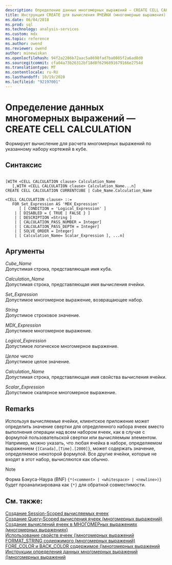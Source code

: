 ```yaml
---
description: Определение данных многомерных выражений — CREATE CELL CALCULATION
title: Инструкция CREATE для вычисления ЯЧЕЙКИ (многомерные выражения) | Документация Майкрософт
ms.date: 06/04/2018
ms.prod: sql
ms.technology: analysis-services
ms.custom: mdx
ms.topic: reference
ms.author: owend
ms.reviewer: owend
author: minewiskan
ms.openlocfilehash: 94f2a2286b72aac5a8698fad7ba0085f2a6ad8d0
ms.sourcegitcommit: cfa04a73b26312bf18d8f6296891679166e2754d
ms.translationtype: MT
ms.contentlocale: ru-RU
ms.lasthandoff: 10/19/2020
ms.locfileid: "92197001"
---
```

# <a name="mdx-data-definition---create-cell-calculation"></a>Определение данных многомерных выражений — CREATE CELL CALCULATION


  Формирует вычисление для расчета многомерных выражений по указанному набору кортежей в кубе.  
  
## <a name="syntax"></a>Синтаксис  
  
```  
  
[WITH <CELL CALCULATION clause> Calculation_Name  
   [,WITH <CELL CALCULATION clause> Calculation_Name...n]  
CREATE CELL CALCULATION CURRENTCUBE | Cube_Name.Calculation_Name   
  
<CELL CALCULATION clause> ::=  
   FOR Set_Expression AS 'MDX_Expression'   
      [ [ CONDITION = 'Logical_Expression' ]   
    | [ DISABLED = { TRUE | FALSE } ]   
    | [ DESCRIPTION =String ]   
    | [ CALCULATION_PASS_NUMBER = Integer]   
    | [ CALCULATION_PASS_DEPTH = Integer]   
    | [ SOLVE_ORDER = Integer]   
    | [ Calculation_Name= Scalar_Expression ], ...n]  
```  
  
## <a name="arguments"></a>Аргументы  
 *Cube_Name*  
 Допустимая строка, представляющая имя куба.  
  
 *Calculation_Name*  
 Допустимая строка, представляющая имя вычисления ячейки.  
  
 *Set_Expression*  
 Допустимое многомерное выражение, возвращающее набор.  
  
 *String*  
 Допустимое строковое значение.  
  
 *MDX_Expression*  
 Допустимое многомерное выражение.  
  
 *Logical_Expression*  
 Допустимое логическое многомерное выражение.  
  
 *Целое число*  
 Допустимое целое значение.  
  
 *Calculation_Name*  
 Допустимая строка, представляющая имя свойства вычисления ячейки.  
  
 *Scalar_Expression*  
 Допустимое скалярное многомерное выражение.  
  
## <a name="remarks"></a>Remarks  
 Используя вычисляемые ячейки, клиентское приложение может определить значение свертки для определенного набора ячеек вместо выполнения операции над всем набором ячеек, как в случае c формулой пользовательской свертки или вычисляемым элементом. Например, можно указать, что любая ячейка в наборе, определяемом выражением `{[Canada],[Time].[2000]}`, может содержать значение, определяемое некоторой формулой. Все другие ячейки, которые не входят в этот набор, вычисляются как обычно.  
  
> [!NOTE]  
>  Форма Бэкуса-Наура (BNF) `{*(<comment> | <whitespace> | <newline>)}` будет проанализирована как `{*}` для обратной совместимости.  
  
## <a name="see-also"></a>См. также:  
 [Создание Session-Scoped вычисляемых ячеек](/analysis-services/multidimensional-models/mdx/mdx-cell-calculations-session-scoped-calculated-cells)   
 [Создание Query-Scoped вычисления ячеек &#40;многомерных выражений&#41;](/analysis-services/multidimensional-models/mdx/mdx-cell-calculations-query-scoped-cell-calculations)   
 [Создание вычислений ячеек в МНОГОМЕРных выражениях &#40;многомерных выражениях&#41;](/analysis-services/multidimensional-models/mdx/mdx-cell-calculations-build-cell-calculations)   
 [Использование свойств ячеек &#40;&#41;многомерных выражений ](/analysis-services/multidimensional-models/mdx/mdx-cell-properties-using-cell-properties)   
 [FORMAT_STRING содержимого &#40;многомерных выражений&#41;](/analysis-services/multidimensional-models/mdx/mdx-cell-properties-format-string-contents)   
 [FORE_COLOR и BACK_COLOR содержимое &#40;&#41;многомерных выражений ](/analysis-services/multidimensional-models/mdx/mdx-cell-properties-fore-color-and-back-color-contents)   
 [Инструкции определения данных многомерных выражений &#40;&#41;многомерных выражений ](../mdx/mdx-data-definition-statements-mdx.md)  
  
